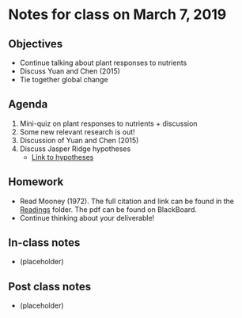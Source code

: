 # Notes for class on March 7, 2019

## Objectives
- Continue talking about plant responses to nutrients
- Discuss Yuan and Chen (2015)
- Tie together global change

## Agenda
1. Mini-quiz on plant responses to nutrients + discussion
2. Some new relevant research is out!
3. Discussion of Yuan and Chen (2015)
4. Discuss Jasper Ridge hypotheses
	- [Link to hypotheses](../Miscellaneous/Jasper_Ridge/Jasper_Ridge_hypotheses.md)

## Homework
- Read Mooney (1972). The full citation and link can be found in the 
[Readings](../Readings) folder. The pdf can be found on BlackBoard.
- Continue thinking about your deliverable!

## In-class notes
- (placeholder)

## Post class notes
- (placeholder)
